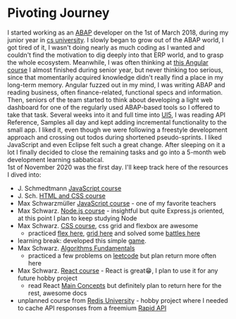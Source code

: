# Pivoting Journey

I started working as an [ABAP](https://en.wikipedia.org/wiki/ABAP) developer on the 1st of March 2018, during my junior year in [cs university](https://cs.upt.ro/). I slowly began to grow out of the ABAP world, I got tired of it, I wasn't doing nearly as much coding as I wanted and couldn't find the motivation to dig deeply into that ERP world, and to grasp the whole ecosystem. Meanwhile, I was often thinking at [this Angular course](https://www.udemy.com/course/the-complete-guide-to-angular-2/) I almost finished during senior year, but never thinking too serious, since that momentarily acquired knowledge didn't really find a place in my long-term memory. Angular fuzzed out in my mind, I was writing ABAP and reading business, often finance-related, functional specs and information. Then, seniors of the team started to think about developing a light web dashboard for one of the regularly used ABAP-based tools so I offered to take that task. Several weeks into it and full time into [UI5](https://en.wikipedia.org/wiki/OpenUI5), I was reading API Reference, Samples all day and kept adding incremental functionality to the small app. I liked it, even though we were following a freestyle development approach and crossing out todos during shortened pseudo-sprints. I liked JavaScript and even Eclipse felt such a great change. After sleeping on it a lot I finally decided to close the remaining tasks and go into a 5-month web development learning sabbatical.  
1st of November 2020 was the first day. I'll keep track here of the resources I dived into:
- J. Schmedtmann [JavaScript course](https://www.udemy.com/course/the-complete-javascript-course/)
- J. Sch. [HTML and CSS course](https://www.udemy.com/course/design-and-develop-a-killer-website-with-html5-and-css3/)
- Max Schwarzmüller [JavaScript course](https://www.udemy.com/course/javascript-the-complete-guide-2020-beginner-advanced/) - one of my favorite teachers
- Max Schwarz. [Node.js course](https://www.udemy.com/course/nodejs-the-complete-guide/) - insightful but quite Express.js oriented, at this point I plan to keep studying Node
- Max Schwarz. [CSS course](https://www.udemy.com/course/css-the-complete-guide-incl-flexbox-grid-sass/), css grid and flexbox are awesome
  - practiced [flex here](https://flexboxfroggy.com/), [grid here](https://cssgridgarden.com/) and solved some [battles here](https://cssbattle.dev/)
- learning break: developed this simple [game](https://github.com/FilipLeonard/whackerston). 
- Max Schwarz. [Algorithms Fundamentals](https://pro.academind.com/courses/enrolled/913203)
  - practiced a few problems on [leetcode](https://leetcode.com/problemset/all/) but plan return more often here
- Max Schwarz. [React course](https://pro.academind.com/courses/enrolled/768614) - React is great😁, I plan to use it for any future hobby project
  - read React [Main Concepts](https://reactjs.org/docs/thinking-in-react.html) but definitely plan to return here for the rest, awesome docs
- unplanned course from [Redis University](https://university.redislabs.com/courses/ru102js/) - hobby project where I needed to cache API responses from a freemium [Rapid API](https://university.redislabs.com/courses/ru102js/) 
